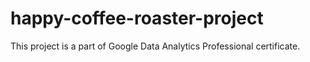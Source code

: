 # happy-coffee-roaster-project
This project is a part of Google Data Analytics Professional certificate. 
